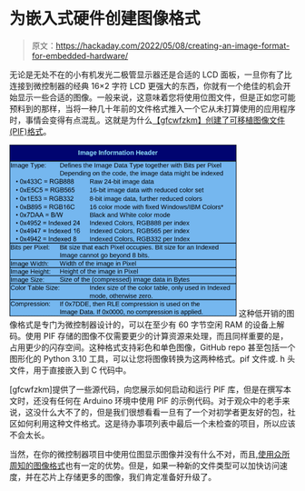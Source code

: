 # 为嵌入式硬件创建图像格式

> 原文：<https://hackaday.com/2022/05/08/creating-an-image-format-for-embedded-hardware/>

无论是无处不在的小有机发光二极管显示器还是合适的 LCD 面板，一旦你有了比连接到微控制器的经典 16×2 字符 LCD 更强大的东西，你就有一个绝佳的机会开始显示一些合适的图像。一般来说，这意味着您将使用位图文件，但是正如您可能预料到的那样，当将一种几十年前的文件格式推入一个它从未打算使用的应用程序时，事情会变得有点混乱。这就是为什么[【gfcwfzkm】创建了可移植图像文件(PIF)格式](https://github.com/gfcwfzkm/PIF-Image-Format)。

[![](img/55fee3813a33f6fb9ec2391fbb3070e1.png)](https://hackaday.com/wp-content/uploads/2022/05/pifimage_detail.png) 这种低开销的图像格式是专门为微控制器设计的，可以在至少有 60 字节空闲 RAM 的设备上解码。使用 PIF 存储的图像不仅需要更少的计算资源来处理，而且同样重要的是，占用更少的闪存空间。这种格式支持彩色和单色图像，GitHub repo 甚至包括一个图形化的 Python 3.10 工具，可以让您将图像转换为这两种格式。pif 文件或. h 头文件，用于直接嵌入到 C 代码中。

[gfcwfzkm]提供了一些源代码，向您展示如何启动和运行 PIF 库，但是在撰写本文时，还没有任何在 Arduino 环境中使用 PIF 的示例代码。对于观众中的老手来说，这没什么大不了的，但是我们很想看看一旦有了一个对初学者更友好的包，社区如何利用这种文件格式。这是待办事项列表中最后一个未检查的项目，所以应该不会太长。

当然，在你的微控制器项目中使用位图显示图像并没有什么不对，而且,[使用众所周知的图像格式](https://hackaday.com/2018/10/05/displaying-bitmaps-on-the-apple-ii/)也有一定的优势。但是，如果一种新的文件类型可以加快访问速度，并在芯片上存储更多的图像，我们肯定准备好升级了。